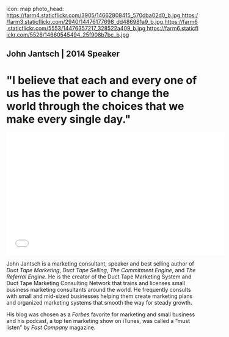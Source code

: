 icon: map
photo_head: https://farm4.staticflickr.com/3905/14662808415_570dba02d0_b.jpg,https://farm3.staticflickr.com/2940/14476177698_dd486981a9_b.jpg,https://farm6.staticflickr.com/5553/14476357217_328522a409_b.jpg,https://farm6.staticflickr.com/5526/14660545494_25f908b7bc_b.jpg

## John Jantsch | 2014 Speaker

# "I believe that each and every one of us has the power to change the world through the choices that we make every single day."

<div class="zig-zags_blue"></div>

<iframe src="//player.vimeo.com/video/102690042?byline=0&amp;portrait=0&amp;color=adbf27" width="570" height="321" frameborder="0" webkitallowfullscreen mozallowfullscreen allowfullscreen></iframe>

<div class="line-canvas"></div>

John Jantsch is a marketing consultant, speaker and best selling author of *Duct Tape Marketing*, *Duct Tape Selling*, *The Commitment Engine*, and *The Referral Engine*. He is the creator of the Duct Tape Marketing System and Duct Tape Marketing Consulting Network that trains and licenses small business marketing consultants around the world. He frequently consults with small and mid-sized businesses helping them create marketing plans and organized marketing systems that smooth the way for steady growth.

His blog was chosen as a *Forbes* favorite for marketing and small business and his podcast, a top ten marketing show on iTunes, was called a “must listen” by *Fast Company* magazine. 
